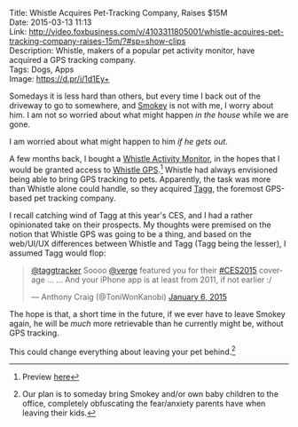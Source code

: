Title: Whistle Acquires Pet-Tracking Company, Raises $15M  
Date: 2015-03-13 11:13  
Link: http://video.foxbusiness.com/v/4103311805001/whistle-acquires-pet-tracking-company-raises-15m/?#sp=show-clips  
Description: Whistle, makers of a popular pet activity monitor, have acquired a GPS tracking company.  
Tags: Dogs, Apps  
Image: https://d.pr/i/1d1Ey+  

Somedays it is less hard than others, but every time I back out of the driveway to go to somewhere, and [Smokey][1] is not with me, I worry about him. I am not so worried about what might happen *in the house* while we are gone.

I am worried about what might happen to him *if he gets out*.

A few months back, I bought a [Whistle Activity Monitor][2], in the hopes that I would be granted access to [Whistle GPS][3].[^1] Whistle had always envisioned being able to bring GPS tracking to pets. Apparently, the task was more than Whistle alone could handle, so they acquired [Tagg][4], the foremost GPS-based pet tracking company. 

I recall catching wind of Tagg at this year's CES, and I had a rather opinionated take on their prospects. My thoughts were premised on the notion that Whistle GPS was going to be a thing, and based on the web/UI/UX differences between Whistle and Tagg (Tagg being the lesser), I assumed Tagg would flop:

<blockquote lang="en"><p><a href="https://twitter.com/taggtracker" title="Tagg on Twitter">@taggtracker</a> Soooo <a href="https://twitter.com/verge" title="The Verge on Twitter">@verge</a> featured you for their <a href="https://twitter.com/hashtag/CES2015?src=hash" title="Tweets tagged 'CES2015'">#CES2015</a> coverage ...&#10;&#10;... And your iPhone app is at least from 2011, if not earlier :/</p>&mdash; Anthony Craig (@ToniWonKanobi) <a href="https://twitter.com/ToniWonKanobi/status/552312590064709634" title="My question on Twitter">January 6, 2015</a></blockquote>

The hope is that, a short time in the future, if we ever have to leave Smokey again, he will be *much* more retrievable than he currently might be, without GPS tracking.

This could change everything about leaving your pet behind.[^2]

[^1]: Preview [here][a]
[^2]: Our plan is to someday bring Smokey and/or own baby children to the office, completely obfuscating the fear/anxiety parents have when leaving their kids.

[a]: http://www.cnet.com/news/whistle-bringing-gps-to-second-generation-dog-wearable/ "Cnet reporting on Whistle"

[1]: http://www.twitter.com/smokeythedingo "My dog, Smokey, on Twitter"
[2]: http://www.whistle.com/product/ "Product page for Whistle"
[3]: https://web.archive.org/web/20141010180630/http://www.whistle.com/gps/ "Web Archive page for 'whistle.com'"
[4]: http://www.pettracker.com/ "Whistle's top-level domains"